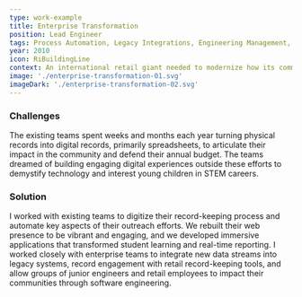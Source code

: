 ```yaml
---
type: work-example
title: Enterprise Transformation
position: Lead Engineer
tags: Process Automation, Legacy Integrations, Engineering Management, Product Strategy, Enterprise Enablement, SOAP, Linux, Apache, MySQL, PHP, JavaScript, ActionScript, jQuery, Transactional Email, Server Configuration
year: 2010
icon: RiBuildingLine
context: An international retail giant needed to modernize how its community relations teams built digital products and reported annual growth. They wanted a fresh community-centric web presence, legacy systems integrations, and engaging digital applications for underserved communities to engage young girls and boys in STEM education.
image: './enterprise-transformation-01.svg'
imageDark: './enterprise-transformation-02.svg'
---
```


### Challenges

The existing teams spent weeks and months each year turning physical records into digital records, primarily spreadsheets, to articulate their impact in the community and defend their annual budget. The teams dreamed of building engaging digital experiences outside these efforts to demystify technology and interest young children in STEM careers.

### Solution

I worked with existing teams to digitize their record-keeping process and automate key aspects of their outreach efforts. We rebuilt their web presence to be vibrant and engaging, and we developed immersive applications that transformed student learning and real-time reporting. I worked closely with enterprise teams to integrate new data streams into legacy systems, record engagement with retail record-keeping tools, and allow groups of junior engineers and retail employees to impact their communities through software engineering.
